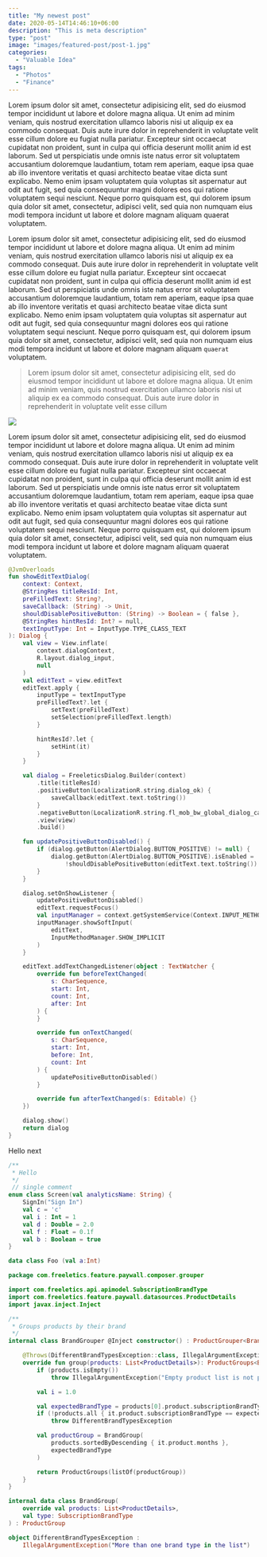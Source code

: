 ```yaml
---
title: "My newest post"
date: 2020-05-14T14:46:10+06:00
description: "This is meta description"
type: "post"
image: "images/featured-post/post-1.jpg"
categories: 
  - "Valuable Idea"
tags:
  - "Photos"
  - "Finance"
---
```



Lorem ipsum dolor sit amet, consectetur adipisicing elit, sed do eiusmod tempor incididunt ut labore et
dolore magna aliqua. Ut enim ad minim veniam, quis nostrud exercitation ullamco laboris nisi ut aliquip ex
ea commodo consequat. Duis aute irure dolor in reprehenderit in voluptate velit esse cillum dolore eu fugiat
nulla pariatur. Excepteur sint occaecat cupidatat non proident, sunt in culpa qui officia deserunt mollit
anim id est laborum. Sed ut perspiciatis unde omnis iste natus error sit voluptatem accusantium doloremque
laudantium, totam rem aperiam, eaque ipsa quae ab illo inventore veritatis et quasi architecto beatae vitae
dicta sunt explicabo. Nemo enim ipsam voluptatem quia voluptas sit aspernatur aut odit aut fugit, sed quia
consequuntur magni dolores eos qui ratione voluptatem sequi nesciunt. Neque porro quisquam est, qui dolorem
ipsum quia dolor sit amet, consectetur, adipisci velit, sed quia non numquam eius modi tempora incidunt ut
labore et dolore magnam aliquam quaerat voluptatem.

Lorem ipsum dolor sit amet, consectetur adipisicing elit, sed do eiusmod tempor incididunt ut labore et
dolore magna aliqua. Ut enim ad minim veniam, quis nostrud exercitation ullamco laboris nisi ut aliquip ex
ea commodo consequat. Duis aute irure dolor in reprehenderit in voluptate velit esse cillum dolore eu fugiat
nulla pariatur. Excepteur sint occaecat cupidatat non proident, sunt in culpa qui officia deserunt mollit
anim id est laborum. Sed ut perspiciatis unde omnis iste natus error sit voluptatem accusantium doloremque
laudantium, totam rem aperiam, eaque ipsa quae ab illo inventore veritatis et quasi architecto beatae vitae
dicta sunt explicabo. Nemo enim ipsam voluptatem quia voluptas sit aspernatur aut odit aut fugit, sed quia
consequuntur magni dolores eos qui ratione voluptatem sequi nesciunt. Neque porro quisquam est, qui dolorem
ipsum quia dolor sit amet, consectetur, adipisci velit, sed quia non numquam eius modi tempora incidunt ut
labore et dolore magnam aliquam `quaerat` voluptatem.


> Lorem ipsum dolor sit amet, consectetur adipisicing elit, sed do eiusmod tempor incididunt ut
labore et dolore magna aliqua. Ut enim ad minim veniam, quis nostrud exercitation ullamco laboris nisi ut
aliquip ex ea commodo consequat. Duis aute irure dolor in reprehenderit in voluptate velit esse cillum


![](../images/post-img.jpg)

Lorem ipsum dolor sit amet, consectetur adipisicing elit, sed do eiusmod tempor incididunt ut labore et
dolore magna aliqua. Ut enim ad minim veniam, quis nostrud exercitation ullamco laboris nisi ut aliquip ex
ea commodo consequat. Duis aute irure dolor in reprehenderit in voluptate velit esse cillum dolore eu fugiat
nulla pariatur. Excepteur sint occaecat cupidatat non proident, sunt in culpa qui officia deserunt mollit
anim id est laborum. Sed ut perspiciatis unde omnis iste natus error sit voluptatem accusantium doloremque
laudantium, totam rem aperiam, eaque ipsa quae ab illo inventore veritatis et quasi architecto beatae vitae
dicta sunt explicabo. Nemo enim ipsam voluptatem quia voluptas sit aspernatur aut odit aut fugit, sed quia
consequuntur magni dolores eos qui ratione voluptatem sequi nesciunt. Neque porro quisquam est, qui dolorem
ipsum quia dolor sit amet, consectetur, adipisci velit, sed quia non numquam eius modi tempora incidunt ut
labore et dolore magnam aliquam quaerat voluptatem.


```kotlin
@JvmOverloads
fun showEditTextDialog(
    context: Context,
    @StringRes titleResId: Int,
    preFilledText: String?,
    saveCallback: (String) -> Unit,
    shouldDisablePositiveButton: (String) -> Boolean = { false },
    @StringRes hintResId: Int? = null,
    textInputType: Int = InputType.TYPE_CLASS_TEXT
): Dialog {
    val view = View.inflate(
        context.dialogContext,
        R.layout.dialog_input,
        null
    )
    val editText = view.editText
    editText.apply {
        inputType = textInputType
        preFilledText?.let {
            setText(preFilledText)
            setSelection(preFilledText.length)
        }

        hintResId?.let {
            setHint(it)
        }
    }

    val dialog = FreeleticsDialog.Builder(context)
        .title(titleResId)
        .positiveButton(LocalizationR.string.dialog_ok) {
            saveCallback(editText.text.toString())
        }
        .negativeButton(LocalizationR.string.fl_mob_bw_global_dialog_cancel)
        .view(view)
        .build()

    fun updatePositiveButtonDisabled() {
        if (dialog.getButton(AlertDialog.BUTTON_POSITIVE) != null) {
            dialog.getButton(AlertDialog.BUTTON_POSITIVE).isEnabled =
                !shouldDisablePositiveButton(editText.text.toString())
        }
    }

    dialog.setOnShowListener {
        updatePositiveButtonDisabled()
        editText.requestFocus()
        val inputManager = context.getSystemService(Context.INPUT_METHOD_SERVICE) as InputMethodManager
        inputManager.showSoftInput(
            editText,
            InputMethodManager.SHOW_IMPLICIT
        )
    }

    editText.addTextChangedListener(object : TextWatcher {
        override fun beforeTextChanged(
            s: CharSequence,
            start: Int,
            count: Int,
            after: Int
        ) {
        }

        override fun onTextChanged(
            s: CharSequence,
            start: Int,
            before: Int,
            count: Int
        ) {
            updatePositiveButtonDisabled()
        }

        override fun afterTextChanged(s: Editable) {}
    })

    dialog.show()
    return dialog
}
```

Hello next

```kotlin
/**
 * Hello
 */
 // single comment
enum class Screen(val analyticsName: String) {
    SignIn("Sign In")
    val c = 'c'
    val i : Int = 1
    val d : Double = 2.0
    val f : Float = 0.1f
    val b : Boolean = true
}

data class Foo (val a:Int)
```

```kotlin
package com.freeletics.feature.paywall.composer.grouper

import com.freeletics.api.apimodel.SubscriptionBrandType
import com.freeletics.feature.paywall.datasources.ProductDetails
import javax.inject.Inject

/**
 * Groups products by their brand
 */
internal class BrandGrouper @Inject constructor() : ProductGrouper<BrandGroup> {

    @Throws(DifferentBrandTypesException::class, IllegalArgumentException::class)
    override fun group(products: List<ProductDetails>): ProductGroups<BrandGroup> {
        if (products.isEmpty())
            throw IllegalArgumentException("Empty product list is not permitted")

        val i = 1.0

        val expectedBrandType = products[0].product.subscriptionBrandType
        if (!products.all { it.product.subscriptionBrandType == expectedBrandType })
            throw DifferentBrandTypesException

        val productGroup = BrandGroup(
            products.sortedByDescending { it.product.months },
            expectedBrandType
        )

        return ProductGroups(listOf(productGroup))
    }
}

internal data class BrandGroup(
    override val products: List<ProductDetails>,
    val type: SubscriptionBrandType
) : ProductGroup

object DifferentBrandTypesException :
    IllegalArgumentException("More than one brand type in the list")

```